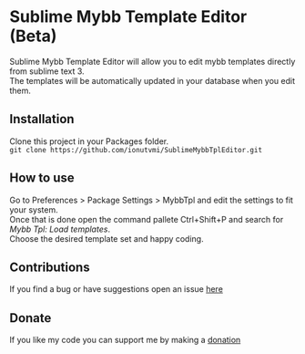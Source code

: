 Sublime Mybb Template Editor (Beta)
=============================
Sublime Mybb Template Editor will allow you to edit mybb templates directly from sublime text 3.  
The templates will be automatically updated in your database when you edit them.  

Installation
-----------------
Clone this project in your Packages folder.  
`git clone https://github.com/ionutvmi/SublimeMybbTplEditor.git`

How to use
-----------------
Go to Preferences > Package Settings > MybbTpl and edit the settings to fit your system.  
Once that is done open the command pallete Ctrl+Shift+P and search for *Mybb Tpl: Load templates*.  
Choose the desired template set and happy coding.

Contributions
-----------------
If you find a bug or have suggestions open an issue [here](https://github.com/ionutvmi/SublimeMybbTplEditor/issues)

Donate 
-----------------
If you like my code you can support me by making a [donation](https://www.paypal.com/cgi-bin/webscr?cmd=_donations&business=T9HU2KAF54EBE&lc=RO&currency_code=USD&bn=PP%2dDonationsBF%3abtn_donateCC_LG%2egif%3aNonHosted)